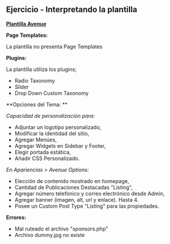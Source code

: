 ## Ejercicio - Interpretando la plantilla

**<u>Plantilla Avenue</u>**

**Page Templates:** 

La plantilla no presenta Page Templates
        
**Plugins:**

La plantilla utiliza los plugins;

 - Radio Taxonomy
 - Slider
 - Drop Down Custom Taxonomy

**Opciones del Tema: **
 
*Capacidad de personalización para:*

 - Adjuntar un logotipo personalizado,
 - Modificar la identidad del sitio,
 - Agregar Menúes,
 - Agregar Widgets en Sidebar y Footer,
 - Elegir portada estática,
 - Añadir CSS Personalizado.

*En Apariencias > Avenue Options:*

 - Elección de contenido mostrado en homepage,
 - Cantidad de Publicaciones Destacadas "Listing",
 - Agregar número telefónico y correo electrónico desde Admin,
 - Agregar banner (imagen, alt, url y enlace). Hasta 4.
 - Posee un Custom Post Type "Listing" para las propiedades.

**Errores:** 

 - Mal ruteado el archivo "sponsors.php"
 - Archivo dummy.jpg no existe
